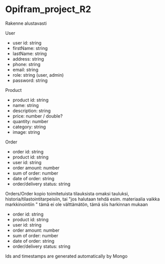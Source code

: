 # Opifram_project_R2

Rakenne alustavasti

User
- user id: string
- firstName: string
- lastName: string
- address: string
- phone: string
- email: string
- role: string (user, admin)
- password: string

Product
- product id: string
- name: string
- description: string
- price: number / double?
- quantity: number
- category: string
- image: string

Order
- order id: string
- product id: string
- user id:  string
- order amount: number
- sum of order: number
- date of order: string
- order/delivery status: string

Orders/Order kopio toimitetuista tilauksista omaksi tauluksi, historia/tilastointitarpeisiin, tai "jos halutaan tehdä esim. materiaalia vaikka markkinointiin "
tämä ei ole välttämätön, tämä siis harkinnan mukaan 
- order id: string
- product id: string
- user id:  string
- order amount: number
- sum of order: number
- date of order: string
- order/delivery status: string

Ids and timestamps are generated automatically by Mongo
